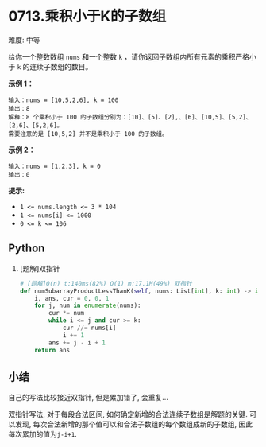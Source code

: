 # 0713.乘积小于K的子数组

难度: 中等

给你一个整数数组 `nums` 和一个整数 `k` ，请你返回子数组内所有元素的乘积严格小于 `k` 的连续子数组的数目。

 

**示例 1：**

```
输入：nums = [10,5,2,6], k = 100
输出：8
解释：8 个乘积小于 100 的子数组分别为：[10]、[5]、[2],、[6]、[10,5]、[5,2]、[2,6]、[5,2,6]。
需要注意的是 [10,5,2] 并不是乘积小于 100 的子数组。
```

**示例 2：**

```
输入：nums = [1,2,3], k = 0
输出：0
```

 

**提示:** 

- `1 <= nums.length <= 3 * 104`
- `1 <= nums[i] <= 1000`
- `0 <= k <= 106`

## Python

1. [题解]双指针

   ```python
   # [题解]O(n) t:140ms(82%) O(1) m:17.1M(49%) 双指针
   def numSubarrayProductLessThanK(self, nums: List[int], k: int) -> int:
       i, ans, cur = 0, 0, 1
       for j, num in enumerate(nums):
           cur *= num
           while i <= j and cur >= k:
               cur //= nums[i]
               i += 1
           ans += j - i + 1
       return ans
   ```

   

## 小结

自己的写法比较接近双指针, 但是累加错了, 会重复...

双指针写法, 对于每段合法区间, 如何确定新增的合法连续子数组是解题的关键. 可以发现, 每次合法新增的那个值可以和合法子数组的每个数组成新的子数组, 因此每次累加的值为`j-i+1`.